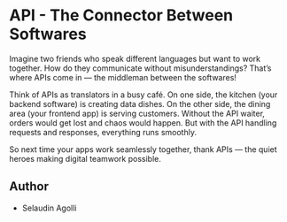 # API - The Connector Between Softwares


Imagine two friends who speak different languages but want to work together. How do they communicate without misunderstandings? That’s where APIs come in — the middleman between the softwares!

Think of APIs as translators in a busy café. On one side, the kitchen (your backend software) is creating data dishes. On the other side, the dining area (your frontend app) is serving customers. Without the API waiter, orders would get lost and chaos would happen. But with the API handling requests and responses, everything runs smoothly.

So next time your apps work seamlessly together, thank APIs — the quiet heroes making digital teamwork possible.


## Author
- Selaudin Agolli